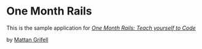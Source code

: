 # One Month Rails

This is the sample application for 
[*One Month Rails: Teach yourself to Code*](http://onemonthrails.com)

by [Mattan Grifell](http://mattangriffel.com)